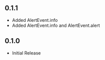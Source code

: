## 0.1.1

* Added AlertEvent.info
* Added AlertEvent.info and AlertEvent.alert

## 0.1.0

* Initial Release
